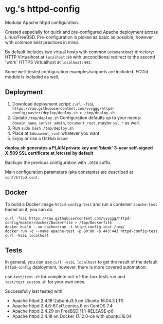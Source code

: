 # vg.'s httpd-config
Modular Apache httpd configuration.

Created especially for quick and pre-configured Apache deployment across Linux/FreeBSD. Pre-configuration is picked as basic as possible, however with common best practices in mind.

By default includes two virtual hosts with common `DocumentRoot` directory: HTTP Virtualhost at `localhost:80` with unconditional redirect to the second 'work' HTTPS Virtualhost at `localhost:443`.

Some well-tested configuration examples/snippets are included. FCGId module is included as well.

## Deployment

  1. Download deployment script: `curl -fsSL https://raw.githubusercontent.com/vvvggg/httpd-config/master/deploy/deploy.sh > /tmp/deploy.sh`
  2. Update `/tmp/deploy.sh` Configuration defaults up to your needs: `domain_name`, `server_admin`, `document_root`, maybe `ssl_*` as well.
  3. Run `sudo bash /tmp/deploy.sh`
  4. Place at `$document_root` whatever you want
  5. Enjoy or rise a GitHub issue

**deploy.sh generates a PLAIN private key and 'blank' 3-year self-signed X.509 SSL certificate at /etc/ssl by default**

Backups the previous configuration with `.ORIG` suffix.

Main configuration parameters (aka constants) are described at `conf/httpd.conf`.

## Docker

To build a Docker image `httpd-config-test` and run a container `apache-test` based on it, you can do:

```
curl -fsSL https://raw.githubusercontent.com/vvvggg/httpd-config/master/docker/Dockerfile > /tmp/Dockerfile
docker build --no-cache=true -t httpd-config-test /tmp/
docker run -d --name apache-test -p 80:80 -p 443:443 httpd-config-test
curl -ksSL localhost
```

## Tests

In general, you can use `curl -ksSL localhost` to get the result of the default `httpd-config` deployment, however, there is more covered automation:

use `test/test.sh` for complete out-of-the-box tests run and `test/test_custom.sh` for your own ones.

Successfully last tested with:
 * Apache httpd 2.4.18-2ubuntu3.5 on Ubuntu 16.04.3 LTS
 * Apache httpd 2.4.6-67.el7.centos.6 on CentOS 7.4
 * Apache httpd 2.4.29 on FreeBSD 11.1-RELEASE-p6
 * Apache httpd 2.4.18 on Docker 17.12.0-ce with ubuntu:16.04
 

